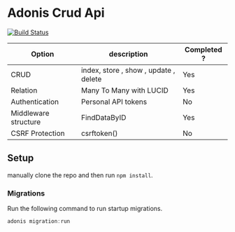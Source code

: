 # Adonis Crud Api

[![Build Status](https://travis-ci.org/joemccann/dillinger.svg?branch=master)](https://github.com/notr0n/adonisApi/)

| Option | description | Completed ? |
| ------ | ------ | ------ |
| CRUD | index, store , show , update , delete | Yes |
| Relation | Many To Many with LUCID | Yes |
| Authentication | Personal API tokens | No |
| Middleware structure | FindDataByID | Yes |
| CSRF Protection | csrftoken() | No |


## Setup

manually clone the repo and then run `npm install`.


### Migrations

Run the following command to run startup migrations.

```js
adonis migration:run
```
